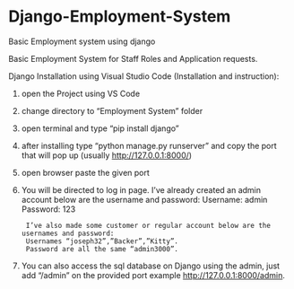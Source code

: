 # Django-Employment-System
Basic Employment system using django

Basic Employment System for Staff Roles and Application requests.

Django Installation using Visual Studio Code (Installation and instruction):

1. open the Project using VS Code

2. change directory to “Employment System” folder

3. open terminal and type “pip install django”

4. after installing type “python manage.py runserver” and copy the port that will pop up (usually http://127.0.0.1:8000/)

5. open browser paste the given port

6. You will be directed to log in page. I’ve already created an admin account below are the username and password: 
        Username: admin 
        Password: 123

        I’ve also made some customer or regular account below are the usernames and password: 
        Usernames “joseph32”,”Backer”,”Kitty”. 
        Password are all the same “admin3000”.

7. You can also access the sql database on Django using the admin, just add “/admin” on the provided port example http://127.0.0.1:8000/admin.
